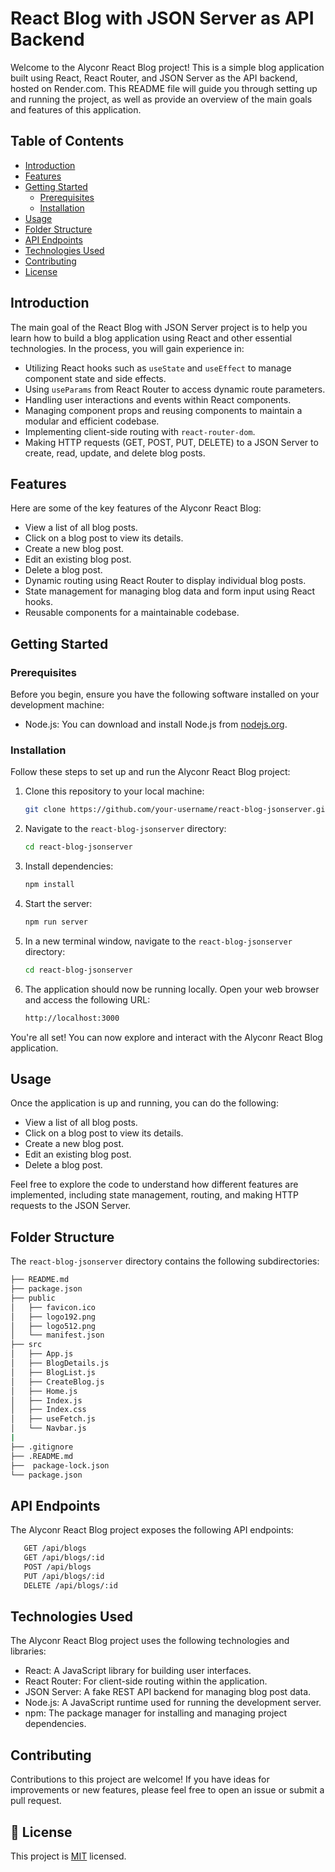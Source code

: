 #  React Blog with JSON Server as API Backend

Welcome to the Alyconr React Blog project! This is a simple blog application built using React, React Router, and JSON Server as the API backend, hosted on Render.com. This README file will guide you through setting up and running the project, as well as provide an overview of the main goals and features of this application.

## Table of Contents
- [Introduction](#introduction)
- [Features](#features)
- [Getting Started](#getting-started)
  - [Prerequisites](#prerequisites)
  - [Installation](#installation)
- [Usage](#usage)
- [Folder Structure](#folder-structure)
- [API Endpoints](#api-endpoints)
- [Technologies Used](#technologies-used)
- [Contributing](#contributing)
- [License](#license)

## Introduction

The main goal of the React Blog with JSON Server project is to help you learn how to build a blog application using React and other essential technologies. In the process, you will gain experience in:

- Utilizing React hooks such as `useState` and `useEffect` to manage component state and side effects.
- Using `useParams` from React Router to access dynamic route parameters.
- Handling user interactions and events within React components.
- Managing component props and reusing components to maintain a modular and efficient codebase.
- Implementing client-side routing with `react-router-dom`.
- Making HTTP requests (GET, POST, PUT, DELETE) to a JSON Server to create, read, update, and delete blog posts.

## Features

Here are some of the key features of the Alyconr React Blog:

- View a list of all blog posts.
- Click on a blog post to view its details.
- Create a new blog post.
- Edit an existing blog post.
- Delete a blog post.
- Dynamic routing using React Router to display individual blog posts.
- State management for managing blog data and form input using React hooks.
- Reusable components for a maintainable codebase.

## Getting Started

### Prerequisites

Before you begin, ensure you have the following software installed on your development machine:

- Node.js: You can download and install Node.js from [nodejs.org](https://nodejs.org/).

### Installation

Follow these steps to set up and run the Alyconr React Blog project:

1. Clone this repository to your local machine:

   ```bash
   git clone https://github.com/your-username/react-blog-jsonserver.git
   ```

2. Navigate to the `react-blog-jsonserver` directory:

   ```bash
   cd react-blog-jsonserver
   ```
3. Install dependencies:

   ```bash
   npm install
   ```
4. Start the server:

   ```bash
   npm run server
   ```
5. In a new terminal window, navigate to the `react-blog-jsonserver` directory:

   ```bash
   cd react-blog-jsonserver
   ```
6. The application should now be running locally. Open your web browser and access the following URL:

   ```bash
   http://localhost:3000
   ```
You're all set! You can now explore and interact with the Alyconr React Blog application.

## Usage

Once the application is up and running, you can do the following:

- View a list of all blog posts.
- Click on a blog post to view its details.
- Create a new blog post.
- Edit an existing blog post.
- Delete a blog post.

Feel free to explore the code to understand how different features are implemented, including state management, routing, and making HTTP requests to the JSON Server.

## Folder Structure

The `react-blog-jsonserver` directory contains the following subdirectories:

```bash
├── README.md
├── package.json
├── public
│   ├── favicon.ico
│   ├── logo192.png
│   ├── logo512.png
│   └── manifest.json
├── src
│   ├── App.js
│   ├── BlogDetails.js
│   ├── BlogList.js
│   ├── CreateBlog.js
│   ├── Home.js
│   ├── Index.js
│   ├── Index.css
│   ├── useFetch.js
│   └── Navbar.js
|
├── .gitignore
├── .README.md
├──  package-lock.json
└── package.json
```
## API Endpoints

The Alyconr React Blog project exposes the following API endpoints:

```bash	
   GET /api/blogs
   GET /api/blogs/:id
   POST /api/blogs
   PUT /api/blogs/:id
   DELETE /api/blogs/:id
```
## Technologies Used

The Alyconr React Blog project uses the following technologies and libraries:

- React: A JavaScript library for building user interfaces.
- React Router: For client-side routing within the application.
- JSON Server: A fake REST API backend for managing blog post data.
- Node.js: A JavaScript runtime used for running the development server.
- npm: The package manager for installing and managing project dependencies.

## Contributing

Contributions to this project are welcome! If you have ideas for improvements or new features, please feel free to open an issue or submit a pull request.

## 📝 License <a name="license"></a>

This project is [MIT](LICENSE.md) licensed.




